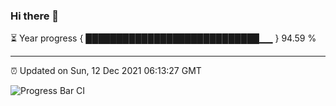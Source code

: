 ### Hi there 👋

⏳ Year progress { ████████████████████████████▁▁ } 94.59 %

---

⏰ Updated on Sun, 12 Dec 2021 06:13:27 GMT

![Progress Bar CI](https://github.com/liununu/liununu/workflows/Progress%20Bar%20CI/badge.svg)
